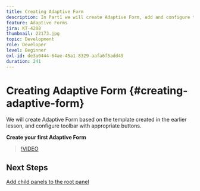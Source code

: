 ```yaml
---
title: Creating Adaptive Form
description: In Part1 we will create Adaptive Form, add and configure toolbar with appropriate buttons.
feature: Adaptive Forms
jira: KT-4208
thumbnail: 22173.jpg
topic: Development
role: Developer
level: Beginner
exl-id: de3a0444-64ae-45a1-8329-aafa6f5add49
duration: 241
---
```

# Creating Adaptive Form {#creating-adaptive-form}  

We will create Adaptive Form based on the template created in the earlier lesson, and configure toolbar with appropriate buttons.

**Create your first Adaptive Form**

>[!VIDEO](https://video.tv.adobe.com/v/22173?quality=12&learn=on)

## Next Steps

[Add child panels to the root panel](./configuring-root-panel-and-adding-child-panels.md)
